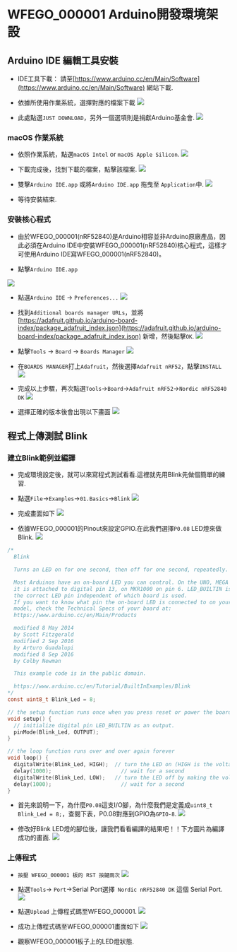 # WFEGO_000001 Arduino開發環境架設

## Arduino IDE 編輯工具安裝
* IDE工具下載： 請至[https://www.arduino.cc/en/Main/Software](https://www.arduino.cc/en/Main/Software) 網站下載.

* 依據所使用作業系統，選擇對應的檔案下載
![](./image/1.png)

* 此處點選`JUST DOWNLOAD`，另外一個選項則是捐獻Arduino基金會.
![](./image/2.png)

### macOS 作業系統

* 依照作業系統，點選`macOS Intel` or `macOS Apple Silicon`.
![](./image/10.png)

* 下載完成後，找到下載的檔案，點擊該檔案.
![](./image/11.png)

* 雙擊`Arduino IDE.app` 或將`Arduino IDE.app` 拖曳至 `Application`中.
![](./image/12.png)

* 等待安裝結束.

### 安裝核心程式

* 由於WFEGO_000001(nRF52840)是Arduino相容並非Arduino原廠產品，因此必須在Arduino IDE中安裝WFEGO_000001(nRF52840)核心程式，這樣才可使用Arduino IDE寫WFEGO_000001(nRF52840)。

* 點擊`Arduino IDE.app` 

![](./image/20.png)

* 點選`Arduino IDE` -> `Preferences...`
![](./image/21.png)

* 找到`Additional boards manager URLs`，並將[https://adafruit.github.io/arduino-board-index/package_adafruit_index.json](https://adafruit.github.io/arduino-board-index/package_adafruit_index.json) 新增，然後點擊`OK`.
![](./image/22.png)

* 點擊`Tools` -> `Board` -> `Boards Manager`
![](./image/23.png)

* 在`BOARDS MANAGER`打上`Adafruit`，然後選擇`Adafruit nRF52`，點擊`INSTALL`
![](./image/24.png)

* 完成以上步驟，再次點選`Tools`->`Board`->`Adafruit nRF52`->`Nordic nRF52840 DK`
![](./image/25.png)

* 選擇正確的版本後會出現以下畫面
![](./image/26.png)

## 程式上傳測試 Blink

### 建立Blink範例並編譯

* 完成環境設定後，就可以來寫程式測試看看.這裡就先用Blink先做個簡單的練習.

* 點選`File`->`Examples`->`01.Basics`->`Blink`
![](./image/30.png)

* 完成畫面如下
![](./image/31.png)

* 依據WFEGO_000001的Pinout來設定GPIO.在此我們選擇`P0.08` LED燈來做Blink.
![](./image/0.png)

```C
/*
  Blink

  Turns an LED on for one second, then off for one second, repeatedly.

  Most Arduinos have an on-board LED you can control. On the UNO, MEGA and ZERO
  it is attached to digital pin 13, on MKR1000 on pin 6. LED_BUILTIN is set to
  the correct LED pin independent of which board is used.
  If you want to know what pin the on-board LED is connected to on your Arduino
  model, check the Technical Specs of your board at:
  https://www.arduino.cc/en/Main/Products

  modified 8 May 2014
  by Scott Fitzgerald
  modified 2 Sep 2016
  by Arturo Guadalupi
  modified 8 Sep 2016
  by Colby Newman

  This example code is in the public domain.

  https://www.arduino.cc/en/Tutorial/BuiltInExamples/Blink
*/
const uint8_t Blink_Led = 8;

// the setup function runs once when you press reset or power the board
void setup() {
  // initialize digital pin LED_BUILTIN as an output.
  pinMode(Blink_Led, OUTPUT);
}

// the loop function runs over and over again forever
void loop() {
  digitalWrite(Blink_Led, HIGH);  // turn the LED on (HIGH is the voltage level)
  delay(1000);                      // wait for a second
  digitalWrite(Blink_Led, LOW);   // turn the LED off by making the voltage LOW
  delay(1000);                      // wait for a second
}
```

* 首先來說明一下，為什麼`P0.08`這支I/O腳，為什麼我們是定義成`uint8_t Blink_Led = 8;`，查閱下表，P0.08對應到GPIO為`GPIO-8`.
![](./image/0.png)


* 修改好Blink LED燈的腳位後，讓我們看看編譯的結果吧！！下方圖片為編譯成功的畫面.
![](./image/32.png)

### 上傳程式

* `按壓 WFEGO_000001 板的 RST 按鍵兩次`
![](./image/0.png)

* 點選`Tools`-> `Port`->Serial Port選擇` Nordic nRF52840 DK` 這個 Serial Port.
![](./image/40.png)

* 點選`Upload` 上傳程式碼至WFEGO_000001.
![](./image/41.png)

* 成功上傳程式碼至WFEGO_000001畫面如下
![](./image/42.png)

* 觀察WFEGO_000001板子上的LED燈狀態.





